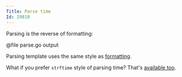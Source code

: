 ```yaml
---
Title: Parse time
Id: 29810
---
```


Parsing is the reverse of formatting:

@file parse.go output

Parsing template uses the same style as [formatting](a-801000j5).

What if you prefer `strftime` style of parsing time? That's [available too](a-80100032).

